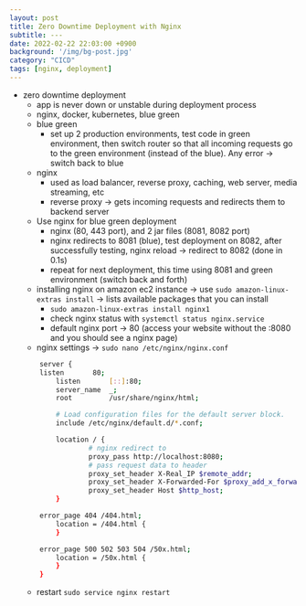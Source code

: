 ```yaml
---
layout: post
title: Zero Downtime Deployment with Nginx
subtitle: ---
date: 2022-02-22 22:03:00 +0900
background: '/img/bg-post.jpg'
category: "CICD"
tags: [nginx, deployment]
---
```


* zero downtime deployment
    * app is never down or unstable during deployment process 
    * nginx, docker, kubernetes, blue green
    * blue green
        * set up 2 production environments, test code in green environment, then switch router so that all incoming requests go to the green environment (instead of the blue). Any error -> switch back to blue
    * nginx
        * used as load balancer, reverse proxy, caching, web server, media streaming, etc
        * reverse proxy -> gets incoming requests and redirects them to backend server
    * Use nginx  for blue green deployment
        * nginx (80, 443 port), and 2 jar files (8081, 8082 port)
        * nginx redirects to 8081 (blue), test deployment on 8082, after successfully testing, nginx reload -> redirect to 8082 (done in 0.1s)
        * repeat for next deployment, this time using 8081 and green environment (switch back and forth)
    * installing nginx on amazon ec2 instance -> use `sudo amazon-linux-extras install` -> lists available packages that you can install
        * `sudo amazon-linux-extras install nginx1`
        * check nginx status with `systemctl status nginx.service`
        * default nginx port -> 80 (access your website without the :8080 and you should see a nginx page)
    * nginx settings -> `sudo nano /etc/nginx/nginx.conf`
    ```bash
        server {
        listen       80;
            listen       [::]:80;
            server_name  _;
            root         /usr/share/nginx/html;

            # Load configuration files for the default server block.
            include /etc/nginx/default.d/*.conf;

            location / {
                    # nginx redirect to
                    proxy_pass http://localhost:8080;   
                    # pass request data to header
                    proxy_set_header X-Real_IP $remote_addr;
                    proxy_set_header X-Forwarded-For $proxy_add_x_forwarded_for;
                    proxy_set_header Host $http_host;
            }

        error_page 404 /404.html;
            location = /404.html {
            }

        error_page 500 502 503 504 /50x.html;
            location = /50x.html {
            }
        }
    ```
    * restart `sudo service nginx restart`
    
